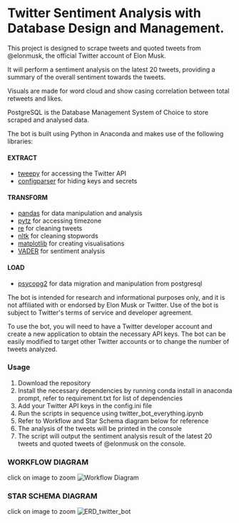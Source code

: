 # Twitter Sentiment Analysis with Database Design and Management.

This project is designed to scrape tweets and quoted tweets from @elonmusk, the official Twitter account of Elon Musk. 

It will perform a sentiment analysis on the latest 20 tweets, providing a summary of the overall sentiment towards the tweets.

Visuals are made for word cloud and show casing correlation between total retweets and likes.

PostgreSQL is the Database Management System of Choice to store scraped and analysed data.

The bot is built using Python in Anaconda and makes use of the following libraries:

#### EXTRACT
* [tweepy](https://www.tweepy.org/) for accessing the Twitter API
* [configparser](https://pypi.org/project/configparser/) for hiding keys and secrets

#### TRANSFORM
* [pandas](https://pandas.pydata.org/) for data manipulation and analysis
* [pytz](https://pypi.org/project/pytz/) for accessing timezone
* [re](https://docs.python.org/3/library/re.html) for cleaning tweets
* [nltk](https://www.nltk.org/) for cleaning stopwords
* [matplotlib](https://matplotlib.org/) for creating visualisations
* [VADER](https://pypi.org/project/vaderSentiment/) for sentiment analysis

#### LOAD
* [psycopg2](https://www.psycopg.org/) for data migration and manipulation from postgresql

The bot is intended for research and informational purposes only, and it is not affiliated with or endorsed by Elon Musk or Twitter. Use of the bot is subject to Twitter's terms of service and developer agreement.

To use the bot, you will need to have a Twitter developer account and create a new application to obtain the necessary API keys. The bot can be easily modified to target other Twitter accounts or to change the number of tweets analyzed.

### Usage
1. Download the repository
2. Install the necessary dependencies by running conda install in anaconda prompt, refer to requirement.txt for list of dependencies
3. Add your Twitter API keys in the config.ini file
4. Run the scripts in sequence using twitter_bot_everything.ipynb
5. Refer to Workflow and Star Schema diagram below for reference 
6. The analysis of the tweets will be printed in the console
7. The script will output the sentiment analysis result of the latest 20 tweets and quoted tweets of @elonmusk on the console.

### WORKFLOW DIAGRAM
click on image to zoom
![Workflow Diagram](https://user-images.githubusercontent.com/105503334/215141879-be3c35da-3a03-4a8c-937f-33c5a77c5880.png)

### STAR SCHEMA DIAGRAM
click on image to zoom
![ERD_twitter_bot](https://user-images.githubusercontent.com/104753473/215319032-31f67d32-938d-419c-ac67-8f128b7a7dee.png)
